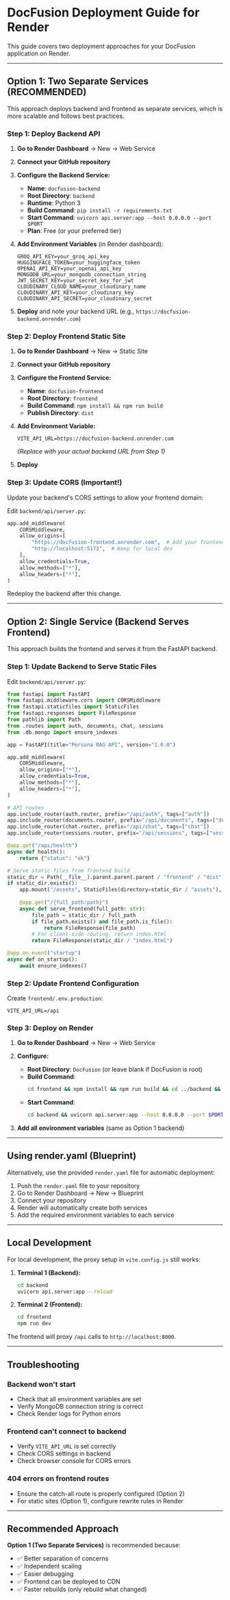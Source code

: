 # DocFusion Deployment Guide for Render

This guide covers two deployment approaches for your DocFusion application on Render.

---

## Option 1: Two Separate Services (RECOMMENDED)

This approach deploys backend and frontend as separate services, which is more scalable and follows best practices.

### Step 1: Deploy Backend API

1. **Go to Render Dashboard** → New → Web Service
2. **Connect your GitHub repository**
3. **Configure the Backend Service:**
   - **Name**: `docfusion-backend`
   - **Root Directory**: `backend`
   - **Runtime**: Python 3
   - **Build Command**: `pip install -r requirements.txt`
   - **Start Command**: `uvicorn api.server:app --host 0.0.0.0 --port $PORT`
   - **Plan**: Free (or your preferred tier)

4. **Add Environment Variables** (in Render dashboard):
   ```
   GROQ_API_KEY=your_groq_api_key
   HUGGINGFACE_TOKEN=your_huggingface_token
   OPENAI_API_KEY=your_openai_api_key
   MONGODB_URL=your_mongodb_connection_string
   JWT_SECRET_KEY=your_secret_key_for_jwt
   CLOUDINARY_CLOUD_NAME=your_cloudinary_name
   CLOUDINARY_API_KEY=your_cloudinary_key
   CLOUDINARY_API_SECRET=your_cloudinary_secret
   ```

5. **Deploy** and note your backend URL (e.g., `https://docfusion-backend.onrender.com`)

### Step 2: Deploy Frontend Static Site

1. **Go to Render Dashboard** → New → Static Site
2. **Connect your GitHub repository**
3. **Configure the Frontend Service:**
   - **Name**: `docfusion-frontend`
   - **Root Directory**: `frontend`
   - **Build Command**: `npm install && npm run build`
   - **Publish Directory**: `dist`

4. **Add Environment Variable:**
   ```
   VITE_API_URL=https://docfusion-backend.onrender.com
   ```
   *(Replace with your actual backend URL from Step 1)*

5. **Deploy**

### Step 3: Update CORS (Important!)

Update your backend's CORS settings to allow your frontend domain:

Edit `backend/api/server.py`:

```python
app.add_middleware(
    CORSMiddleware,
    allow_origins=[
        "https://docfusion-frontend.onrender.com",  # Add your frontend URL
        "http://localhost:5173",  # Keep for local dev
    ],
    allow_credentials=True,
    allow_methods=["*"],
    allow_headers=["*"],
)
```

Redeploy the backend after this change.

---

## Option 2: Single Service (Backend Serves Frontend)

This approach builds the frontend and serves it from the FastAPI backend.

### Step 1: Update Backend to Serve Static Files

Edit `backend/api/server.py`:

```python
from fastapi import FastAPI
from fastapi.middleware.cors import CORSMiddleware
from fastapi.staticfiles import StaticFiles
from fastapi.responses import FileResponse
from pathlib import Path
from .routes import auth, documents, chat, sessions
from .db.mongo import ensure_indexes

app = FastAPI(title="Persona RAG API", version="1.0.0")

app.add_middleware(
    CORSMiddleware,
    allow_origins=["*"],
    allow_credentials=True,
    allow_methods=["*"],
    allow_headers=["*"],
)

# API routes
app.include_router(auth.router, prefix="/api/auth", tags=["auth"])
app.include_router(documents.router, prefix="/api/documents", tags=["documents"])
app.include_router(chat.router, prefix="/api/chat", tags=["chat"])
app.include_router(sessions.router, prefix="/api/sessions", tags=["sessions"])

@app.get("/api/health")
async def health():
    return {"status": "ok"}

# Serve static files from frontend build
static_dir = Path(__file__).parent.parent.parent / "frontend" / "dist"
if static_dir.exists():
    app.mount("/assets", StaticFiles(directory=static_dir / "assets"), name="assets")
    
    @app.get("/{full_path:path}")
    async def serve_frontend(full_path: str):
        file_path = static_dir / full_path
        if file_path.exists() and file_path.is_file():
            return FileResponse(file_path)
        # For client-side routing, return index.html
        return FileResponse(static_dir / "index.html")

@app.on_event("startup")
async def on_startup():
    await ensure_indexes()
```

### Step 2: Update Frontend Configuration

Create `frontend/.env.production`:
```
VITE_API_URL=/api
```

### Step 3: Deploy on Render

1. **Go to Render Dashboard** → New → Web Service
2. **Configure:**
   - **Root Directory**: `DocFusion` (or leave blank if DocFusion is root)
   - **Build Command**: 
     ```bash
     cd frontend && npm install && npm run build && cd ../backend && pip install -r requirements.txt
     ```
   - **Start Command**: 
     ```bash
     cd backend && uvicorn api.server:app --host 0.0.0.0 --port $PORT
     ```

3. **Add all environment variables** (same as Option 1 backend)

---

## Using render.yaml (Blueprint)

Alternatively, use the provided `render.yaml` file for automatic deployment:

1. Push the `render.yaml` file to your repository
2. Go to Render Dashboard → New → Blueprint
3. Connect your repository
4. Render will automatically create both services
5. Add the required environment variables to each service

---

## Local Development

For local development, the proxy setup in `vite.config.js` still works:

1. **Terminal 1 (Backend):**
   ```bash
   cd backend
   uvicorn api.server:app --reload
   ```

2. **Terminal 2 (Frontend):**
   ```bash
   cd frontend
   npm run dev
   ```

The frontend will proxy `/api` calls to `http://localhost:8000`.

---

## Troubleshooting

### Backend won't start
- Check that all environment variables are set
- Verify MongoDB connection string is correct
- Check Render logs for Python errors

### Frontend can't connect to backend
- Verify `VITE_API_URL` is set correctly
- Check CORS settings in backend
- Check browser console for CORS errors

### 404 errors on frontend routes
- Ensure the catch-all route is properly configured (Option 2)
- For static sites (Option 1), configure rewrite rules in Render

---

## Recommended Approach

**Option 1 (Two Separate Services)** is recommended because:
- ✅ Better separation of concerns
- ✅ Independent scaling
- ✅ Easier debugging
- ✅ Frontend can be deployed to CDN
- ✅ Faster rebuilds (only rebuild what changed)

